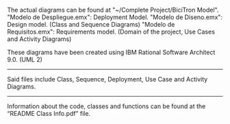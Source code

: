 The actual diagrams can be found at "~/Complete Project/BiciTron Model".
"Modelo de Despliegue.emx": Deployment Model.
"Modelo de Diseno.emx": Design model. (Class and Sequence Diagrams)
"Modelo de Requisitos.emx": Requirements model. (Domain of the project, Use Cases and Activity Diagrams)

These diagrams have been created using IBM Rational Software Architect 9.0. (UML 2)

---------------------------------------------------------------------------------

Said files include Class, Sequence, Deployment, Use Case and Activity Diagrams.

---------------------------------------------------------------------------------

Information about the code, classes and functions can be found at the “README Class Info.pdf” file.
